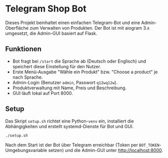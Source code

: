 # Telegram Shop Bot

Dieses Projekt beinhaltet einen einfachen Telegram-Bot und eine Admin-Oberfläche
zum Verwalten von Produkten. Der Bot ist mit aiogram 3.x umgesetzt, die
Admin-GUI basiert auf Flask.

## Funktionen

* Bot fragt bei `/start` die Sprache ab (Deutsch oder Englisch) und speichert
diese Einstellung für den Nutzer.
* Erste Menü-Ausgabe "Wähle ein Produkt" bzw. "Choose a product" je nach Sprache.
* Admin-Login (Benutzer `admin`, Passwort `q12wq12w`).
* Produktverwaltung mit Name, Preis und Beschreibung.
* GUI läuft lokal auf Port 8000.

## Setup

Das Skript `setup.sh` richtet eine Python-`venv` ein, installiert die
Abhängigkeiten und erstellt systemd-Dienste für Bot und GUI.

```bash
./setup.sh
```

Nach dem Start ist der Bot über Telegram erreichbar (Token per
`BOT_TOKEN`-Umgebungsvariable setzen) und die Admin-GUI unter
[http://localhost:8000](http://localhost:8000).
